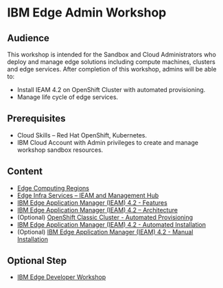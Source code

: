 # IBM Edge Admin Workshop

## Audience

This workshop is intended for the Sandbox and Cloud Administrators who deploy and manage edge solutions including
compute machines, clusters and edge services. After completion of this workshop,
admins will be able to:
- Install IEAM 4.2 on OpenShift Cluster with automated provisioning.
- Manage life cycle of edge services.

## Prerequisites

- Cloud Skills – Red Hat OpenShift, Kubernetes.
- IBM Cloud Account with Admin privileges to create and manage workshop sandbox resources.

## Content

- [Edge Computing Regions](edge-regions.md)
- [Edge Infra Services – IEAM and Management Hub](edge-infra-services.md)
- [IBM Edge Application Manager (IEAM) 4.2 - Features](ieam42-features.md)
- [IBM Edge Application Manager (IEAM) 4.2 – Architecture](ieam42-architecture.md)
- (Optional) [OpenShift Classic Cluster - Automated Provisioning](openshift-automation.md)
- [IBM Edge Application Manager (IEAM) 4.2 - Automated Installation](ieam42-automation.md)
- (Optional) [IBM Edge Application Manager (IEAM) 4.2 - Manual Installation](ieam42-installation.md)

## Optional Step

- [IBM Edge Developer Workshop](edge-workshop-developer.md)